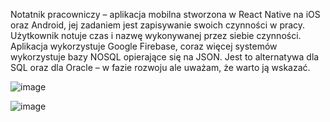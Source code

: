 Notatnik pracowniczy – aplikacja mobilna stworzona w React Native na iOS oraz Android, jej zadaniem jest zapisywanie swoich czynności w pracy. Użytkownik notuje czas i nazwę wykonywanej przez siebie czynności. Aplikacja wykorzystuje Google Firebase, coraz więcej systemów wykorzystuje bazy NOSQL opierające się na JSON. Jest to alternatywa dla SQL oraz dla Oracle – w fazie rozwoju ale uważam, że warto ją wskazać.
 
![image](https://user-images.githubusercontent.com/86960387/171510666-4d23a28a-5d13-4fc2-a432-85477299684f.png)

![image](https://user-images.githubusercontent.com/86960387/171510691-17c7c7df-fac1-42fb-b597-8068c9c13854.png)
